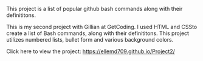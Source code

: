 This project is a list of popular github bash commands along with their definititons.

This is my second project with Gillian at GetCoding. I used HTML and CSSto create a list of Bash commands, along with their definititons. This project utilizes numbered lists, bullet form and various background colors.

Click here to view the project: https://ellemd709.github.io/Project2/